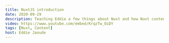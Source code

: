 ```yaml
---
title: NuxtJS introduction
date: 2020-09-29
description: Teaching Eddie a few things about Nuxt and how Nuxt content works. Watch Eddies reaction to the live editing feature of Nuxt content.
video: https://www.youtube.com/embed/KrqzTw_OiDY
tags: [Nuxt, Content]
host: Eddie Jaoude
---
```

